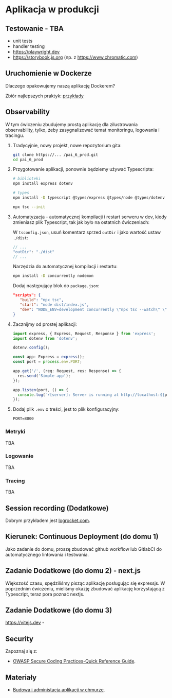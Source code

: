 # Aplikacja w produkcji

## Testowanie - TBA

- unit tests
- handler testing
- https://playwright.dev
- https://storybook.js.org (np. z https://www.chromatic.com)

## Uruchomienie w Dockerze

Dlaczego opakowujemy naszą aplikację Dockerem?

Zbiór najlepszych praktyk: [przykłady](https://github.com/wojciech12/workshop_kubernetes_and_cloudnative/tree/master/00_docker)

## Observability

W tym ćwiczeniu zbudujemy prostą aplikację dla zilustrowania observability, tylko, żeby zasygnalizować temat monitoringu, logowania i tracingu.


1. Tradycyjnie, nowy projekt, nowe repozytorium gita:

   ```bash
   git clone https://... /pai_6_prod.git
   cd pai_6_prod
   ```

2. Przygotowanie aplikacji, ponownie będziemy używać Typescripta:

   ```bash
   # biblioteki
   npm install express dotenv

   # types
   npm install -D typescript @types/express @types/node @types/dotenv
   ```

   ```bash
   npx tsc --init
   ```

3. Automatyzacja - automatycznej kompilacji i restart serweru w dev, kiedy zmieniasz plik Typescript, tak jak było na ostatnich ćwiczeniach:

   W `tsconfig.json`, usuń komentarz sprzed `outDir` i jako wartość ustaw `./dist`:

   ```javascript
   // ...
   "outDir": "./dist"
   // ...
   ```

   Narzędzia do automatycznej kompilacji i restartu:

   ```bash
   npm install -D concurrently nodemon
   ```

   Dodaj następujący blok do `package.json`:

   ```json
   "scripts": {
      "build": "npx tsc",
      "start": "node dist/index.js",
      "dev": "NODE_ENV=development concurrently \"npx tsc --watch\" \"nodemon -q dist/index.js\""
   }
   ```

4. Zacznijmy od prostej aplikacji:

   ```typescript
   import express, { Express, Request, Response } from 'express';
   import dotenv from 'dotenv';

   dotenv.config();

   const app: Express = express();
   const port = process.env.PORT;

   app.get('/', (req: Request, res: Response) => {
     res.send('Simple app');
   });

   app.listen(port, () => {
     console.log(`⚡️[server]: Server is running at http://localhost:${port}`);
   });
   ```

5. Dodaj plik `.env` o treści, jest to plik konfiguracyjny:

   ```text
   PORT=8000
   ```

### Metryki

TBA

### Logowanie

TBA

### Tracing

TBA

## Session recording (Dodatkowe)

Dobrym przykładem jest [logrocket.com](https://logrocket.com).

## Kierunek: Continuous Deployment (do domu 1)

Jako zadanie do domu, proszę zbudować github workflow lub GitlabCI do automatycznego lintowania i testwania.

## Zadanie Dodatkowe (do domu 2) - next.js

Większość czasu, spędziliśmy pisząc aplikację posługując się expressjs. W poprzednim ćwiczeniu, mieliśmy okazję zbudować aplikację korzystającą z Typescript, teraz pora poznać nextjs.

## Zadanie Dodatkowe (do domu 3)

https://vitejs.dev -

## Security

Zapoznaj się z:

- [OWASP Secure Coding Practices-Quick Reference Guide](https://owasp.org/www-project-secure-coding-practices-quick-reference-guide/).

## Materiały

- [Budowa i administacja aplikacji w chmurze](https://github.com/wojciech11/se_cloud_app_administration_and_development).
